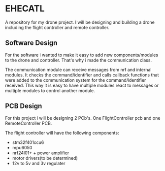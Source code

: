 # EHECATL
A repository for my drone project. I will be designing and building a drone including the flight controller and remote controller.

## Software Design
For the software i wanted to make it easy to add new components/modules to the drone and controller.
That's why i made the communication class.

The communication module can receive messages from nrf and internal modules. It checks the command/identifier and calls callback functions that were
 added to the communication system for the command/identifier received. This way it is easy to have multiple modules react to messages or multiple modules to control another module.
 
## PCB Design
For this project i will be designing 2 PCb's. One FlightController pcb and one RemoteController PCB.

The flight controller will have the following components:
- stm32f401ccu6
- mpu6050
- nrf24l01+ + power amplifier
- motor drivers(to be determined)
- 12v to 5v and 3v regulater  
